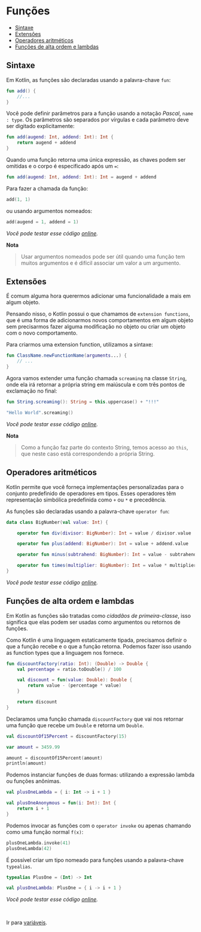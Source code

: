 # Funções

* [Sintaxe](#sintaxe)
* [Extensões](#extensions)
* [Operadores aritméticos](#arithmetic-operators)
* [Funções de alta ordem e lambdas](#high-order-functions-and-lambdas)

<div id='sintaxe'></div>

## Sintaxe

Em Kotlin, as funções são declaradas usando a palavra-chave `fun`:

```kotlin
fun add() {
    //...
}
```

Você pode definir parâmetros para a função usando a notação _Pascal_, `name : type`. Os parâmetros são separados
por vírgulas e cada parâmetro deve ser digitado explicitamente:

```kotlin
fun add(augend: Int, addend: Int): Int {
    return augend + addend
}
```

Quando uma função retorna uma única expressão, as chaves podem ser omitidas e o corpo é especificado após um `=`:

```kotlin
fun add(augend: Int, addend: Int): Int = augend + addend
```

Para fazer a chamada da função:

```kotlin
add(1, 1)
```

ou usando argumentos nomeados:

```kotlin
add(augend = 1, addend = 1)
```

_Você pode testar esse código [online](https://pl.kotl.in/fuB8CNime)._

**Nota**
> Usar argumentos nomeados pode ser útil quando uma função tem muitos argumentos e é difícil associar um valor a um
> argumento.

<div id='extensions'></div>

## Extensões

É comum alguma hora querermos adicionar uma funcionalidade a mais em algum objeto.

Pensando nisso, o Kotlin possui o que chamamos de `extension functions`, que é uma forma de adicionarmos novos
comportamentos em algum objeto sem precisarmos fazer alguma modificação no objeto ou criar um objeto com o
novo comportamento.

Para criarmos uma extension function, utilizamos a sintaxe:

```kotlin
fun ClassName.newFunctionName(arguments...) {
    // ...
}
```

Agora vamos extender uma função chamada `screaming` na classe `String`, onde ela irá retornar a própria string em
maiúscula e com três pontos de exclamação no final:

```kotlin
fun String.screaming(): String = this.uppercase() + "!!!"

"Hello World".screaming()
```

_Você pode testar esse código [online](https://pl.kotl.in/vJ2KMqCUv)._

**Nota**
> Como a função faz parte do contexto String, temos acesso ao `this`, que neste caso está correspondendo a própria
> String.

<div id='arithmetic-operators'></div>

## Operadores aritméticos

Kotlin permite que você forneça implementações personalizadas para o conjunto predefinido de operadores em tipos. Esses
operadores têm representação simbólica predefinida como `+` ou `*` e precedência.

As funções são declaradas usando a palavra-chave `operator fun`:

```kotlin
data class BigNumber(val value: Int) {

    operator fun div(divisor: BigNumber): Int = value / divisor.value

    operator fun plus(addend: BigNumber): Int = value + addend.value

    operator fun minus(subtrahend: BigNumber): Int = value - subtrahend.value

    operator fun times(multiplier: BigNumber): Int = value * multiplier.value
}
```

_Você pode testar esse código [online](https://pl.kotl.in/daW6QGiZg)._

<div id='high-order-functions-and-lambdas'></div>

## Funções de alta ordem e lambdas

Em Kotlin as funções são tratadas como _cidadãos de primeira-classe_, isso significa que elas podem ser usadas como
argumentos ou retornos de funções.

Como Kotlin é uma linguagem estaticamente tipada, precisamos definir o que a função recebe e o que a função retorna.
Podemos fazer isso usando as function types que a linguagem nos fornece.

```kotlin
fun discountFactory(ratio: Int): (Double) -> Double {
    val percentage = ratio.toDouble() / 100

    val discount = fun(value: Double): Double {
        return value - (percentage * value)
    }

    return discount
}
```

Declaramos uma função chamada `discountFactory` que vai nos retornar uma função que recebe um `Double` e
retorna um `Double`.

```kotlin
val discountOf15Percent = discountFactory(15)

var amount = 3459.99

amount = discountOf15Percent(amount)
println(amount)
```

Podemos instanciar funções de duas formas: utilizando a expressão lambda ou funções anônimas.

```kotlin
val plusOneLambda = { i: Int -> i + 1 }

val plusOneAnonymous = fun(i: Int): Int {
    return i + 1
}
```

Podemos invocar as funções com o `operator invoke` ou apenas chamando como uma função normal `f(x)`:

```kotlin
plusOneLambda.invoke(41)
plusOneLambda(42)
```

É possível criar um tipo nomeado para funções usando a palavra-chave `typealias`.

```kotlin
typealias PlusOne = (Int) -> Int

val plusOneLambda: PlusOne = { i -> i + 1 }
```

_Você pode testar esse código [online](https://pl.kotl.in/wS1dVy3tT)._

<br>

Ir para [variáveis](VARIABLES.md).
